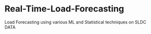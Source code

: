# Real-Time-Load-Forecasting
Load Forecasting using various ML and Statistical techniques on SLDC DATA
